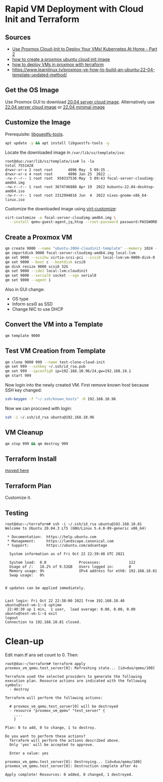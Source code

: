 # Rapid VM Deployment with Cloud Init and Terraform

## Sources

* [Use Proxmox Cloud-Init to Deploy Your VMs! Kubernetes At Home - Part 2](https://www.youtube.com/watch?v=Kv6-_--y5CM)
* [how to create a proxmox ubuntu cloud init
image](https://austinsnerdythings.com/2021/08/30/how-to-create-a-proxmox-ubuntu-cloud-init-image/)
* [how to deploy VMs in proxmox with terraform](https://austinsnerdythings.com/2021/09/01/how-to-deploy-vms-in-proxmox-with-terraform/)
* https://www.learnlinux.tv/proxmox-ve-how-to-build-an-ubuntu-22-04-template-updated-method/

## Get the OS Image

Use Proxmox GUI to download
[20.04 server cloud image](https://cloud-images.ubuntu.com/focal/current/focal-server-cloudimg-amd64.img).
Alternatively use
[22.04 server cloud image](https://cloud-images.ubuntu.com/jammy/current/jammy-server-cloudimg-amd64.img)
or
[22.04 minimal image](https://cloud-images.ubuntu.com/minimal/releases/jammy/release/ubuntu-22.04-minimal-cloudimg-amd64.img)

## Customize the Image

Prerequisite: [libguestfs-tools](https://www.libguestfs.org/).
```sh
apt update -y && apt install libguestfs-tools -y
```

Locate the downloaded image in `/var/lib/vz/template/iso`:
```
root@duo:/var/lib/vz/template/iso# ls -la
total 7551428
drwxr-xr-x 2 root root       4096 May  5 09:35 .
drwxr-xr-x 4 root root       4096 Jan 25  2022 ..
-rw-r--r-- 1 root root  950337536 May  5 09:43 focal-server-cloudimg-amd64.img
-rw-r--r-- 1 root root 3674746880 Apr 19  2022 kubuntu-22.04-desktop-amd64.iso
-rw-r--r-- 1 root root 2312994816 Jun  4  2022 nixos-gnome-x86_64-linux.iso
```

Customize the downloaded image using
[virt-customize](https://www.libguestfs.org/virt-customize.1.html):


```sh
virt-customize -a focal-server-cloudimg-amd64.img \
  --install qemu-guest-agent,jq,htop --root-password password:PASSWORD
```

## Create a Proxmox VM

```sh
qm create 9000 --name "ubuntu-2004-cloudinit-template" --memory 1024 --cores 2 --net0 virtio,bridge=vmbr0
qm importdisk 9000 focal-server-cloudimg-amd64.img local-lvm
qm set 9000 --scsihw virtio-scsi-pci --scsi0 local-lvm:vm-9000-disk-0
qm set 9000 --boot c --bootdisk scsi0
qm disk resize 9000 scsi0 32G
qm set 9000 --ide2 local-lvm:cloudinit
qm set 9000 --serial0 socket --vga serial0
qm set 9000 --agent 1
```

Also in GUI change:

* OS type
* Inform scsi0 as SSD
* Change NIC to use DHCP


## Convert the VM into a Template

```sh
qm template 9000
```

## Test VM Creation from Template


```sh
qm clone 9000 999 --name test-clone-cloud-init
qm set 999 --sshkey ~/.ssh/id_rsa.pub
qm set 999 --ipconfig0 ip=192.168.10.96/24,gw=192.168.10.1
qm start 999
```

Now login into the newly created VM.  First remove known host because SSH key changed:

```sh
ssh-keygen -f "~/.ssh/known_hosts" -R 192.168.10.96
```

Now we can procceed with login:

```sh
ssh -i ~/.ssh/id_rsa ubuntu@192.168.10.96
```

## VM Cleanup

```sh
qm stop 999 && qm destroy 999
```

## Terraform Install

[moved here](terraform/install.html)

## Terraform Plan

Customize it.

## Testing

```console
root@duo:~/terraform# ssh -i ~/.ssh/id_rsa ubuntu@192.168.10.81
Welcome to Ubuntu 20.04.3 LTS (GNU/Linux 5.4.0-89-generic x86_64)

 * Documentation:  https://help.ubuntu.com
 * Management:     https://landscape.canonical.com
 * Support:        https://ubuntu.com/advantage

  System information as of Fri Oct 22 22:39:40 UTC 2021

  System load:  0.0               Processes:             122
  Usage of /:   18.2% of 9.52GB   Users logged in:       0
  Memory usage: 9%                IPv4 address for eth0: 192.168.10.81
  Swap usage:   0%


0 updates can be applied immediately.


Last login: Fri Oct 22 22:38:00 2021 from 192.168.10.40
ubuntu@test-vm-1:~$ uptime
 22:40:30 up 1 min,  1 user,  load average: 0.00, 0.00, 0.00
ubuntu@test-vm-1:~$ exit
logout
Connection to 192.168.10.81 closed.
```
# Clean-up

Edit main.tf ans set count to 0.  Then:

```console
root@duo:~/terraform# terraform apply
proxmox_vm_qemu.test_server[0]: Refreshing state... [id=duo/qemu/100]

Terraform used the selected providers to generate the following execution plan. Resource actions are indicated with the following
symbols:
  - destroy

Terraform will perform the following actions:

  # proxmox_vm_qemu.test_server[0] will be destroyed
  - resource "proxmox_vm_qemu" "test_server" {
    ....
    }

Plan: 0 to add, 0 to change, 1 to destroy.

Do you want to perform these actions?
  Terraform will perform the actions described above.
  Only 'yes' will be accepted to approve.

  Enter a value: yes

proxmox_vm_qemu.test_server[0]: Destroying... [id=duo/qemu/100]
proxmox_vm_qemu.test_server[0]: Destruction complete after 4s

Apply complete! Resources: 0 added, 0 changed, 1 destroyed.
```
